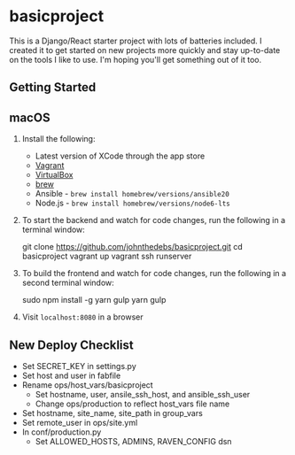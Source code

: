 basicproject
============

This is a Django/React starter project with lots of batteries included.
I created it to get started on new projects more quickly and stay
up-to-date on the tools I like to use. I'm hoping you'll get something
out of it too.

Getting Started
---------------

macOS
-----

1. Install the following:
    * Latest version of XCode through the app store
    * [Vagrant](https://www.vagrantup.com/downloads.html)
    * [VirtualBox](https://www.virtualbox.org/wiki/Downloads)
    * [brew](http://brew.sh/)
    * Ansible - `brew install homebrew/versions/ansible20`
    * Node.js - `brew install homebrew/versions/node6-lts`

2. To start the backend and watch for code changes, run the
   following in a terminal window:

    git clone https://github.com/johnthedebs/basicproject.git
    cd basicproject
    vagrant up
    vagrant ssh
    runserver

3. To build the frontend and watch for code changes, run the
   following in a second terminal window:

    sudo npm install -g yarn gulp
    yarn
    gulp

4. Visit `localhost:8080` in a browser


New Deploy Checklist
--------------------

* Set SECRET_KEY in settings.py
* Set host and user in fabfile
* Rename ops/host_vars/basicproject
    * Set hostname, user, ansile_ssh_host, and ansible_ssh_user
    * Change ops/production to reflect host_vars file name
* Set hostname, site_name, site_path in group_vars
* Set remote_user in ops/site.yml
* In conf/production.py
    * Set ALLOWED_HOSTS, ADMINS, RAVEN_CONFIG dsn
